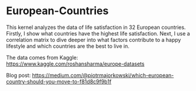 # European-Countries
This kernel analyzes the data of life satisfaction in 32 European countries. Firstly, I show what countries have the highest life satisfaction. Next, I use a correlation matrix to dive deeper into what factors contribute to a happy lifestyle and which countries are the best to live in.

The data comes from Kaggle: https://www.kaggle.com/roshansharma/europe-datasets

Blog post: https://medium.com/@piotrmajorkowski/which-european-country-should-you-move-to-f81d8c9f9b1f
